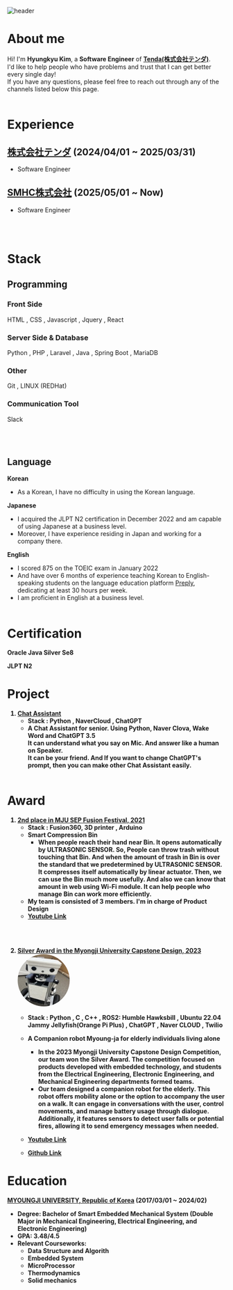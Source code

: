 ![header](https://capsule-render.vercel.app/api?type=waving&color=auto&height=200&text=初めまして！)

# About me

Hi! I'm <b>Hyungkyu Kim</b>, a <b>Software Engineer</b> of <b>[Tenda(株式会社テンダ)](https://www.tenda.co.jp/)</b>.  
I'd like to help people who have problems and trust that I can get better every single day!     
If you have any questions, please feel free to reach out through any of the channels listed below this page. 
<br></br>

# Experience

## [株式会社テンダ](https://www.tenda.co.jp/) (2024/04/01 ~ 2025/03/31)
- Software Engineer

## [SMHC株式会社](https://smhc.co.jp/) (2025/05/01 ~ Now)
- Software Engineer

<br></br>

# Stack
## Programming
### Front Side
HTML , CSS , Javascript , Jquery , React

### Server Side & Database
Python , PHP , Laravel , Java , Spring Boot , MariaDB

### Other
Git , LINUX (REDHat)

### Communication Tool
Slack

<br></br>

## Language
<b>Korean</b>
- As a Korean, I have no difficulty in using the Korean language.

<b>Japanese</b>
- I acquired the JLPT N2 certification in December 2022 and am capable of using Japanese at a business level. 
- Moreover, I have experience residing in Japan and working for a company there.

<b>English</b>
- I scored 875 on the TOEIC exam in January 2022 
- And have over 6 months of experience teaching Korean to English-speaking students on the language education platform [Preply](https://preply.com/), dedicating at least 30 hours per week. 
- I am proficient in English at a business level.
<br></br>

# Certification

<b>Oracle Java Silver Se8<b>

<b>JLPT N2</b>

# Project
1. [Chat Assistant](https://github.com/HyungkyuKimDev/Chat_Assistant)
    - Stack : Python , NaverCloud , ChatGPT
    - A Chat Assistant for senior. Using Python, Naver Clova, Wake Word and ChatGPT 3.5   
    It can understand what you say on Mic. And answer like a human on Speaker.    
    It can be your friend. And If you want to change ChatGPT's prompt, then you can make other Chat Assistant easily.
<br></br>


# Award
1. [2nd place in MJU SEP Fusion Festival, 2021](https://www.mju.ac.kr/eciems/index.do)   
    - Stack : Fusion360, 3D printer , Arduino
    - Smart Compression Bin
        - When people reach their hand near Bin. It opens automatically by ULTRASONIC SENSOR.
            So, People can throw trash without touching that Bin.
            And when the amount of trash in Bin is over the standard that we predetermined by ULTRASONIC SENSOR.
            It compresses itself automatically by linear actuator. Then, we can use the Bin much more usefully.
            And also we can know that amount in web using Wi-Fi module. It can help people who manage Bin can work more efficiently.
    - My team is consisted of 3 members. I'm in charge of Product Design
    - [Youtube Link](https://www.youtube.com/watch?v=JbwHst7UF98&ab_channel=%EA%B9%80%ED%98%95%EA%B7%9C)

<br></br>

2. [Silver Award in the Myongji University Capstone Design, 2023](https://www.mju.ac.kr/eciems/index.do)    
    <a src="https://github.com/MJU-Capstone-PetRobot/mjbot_2023"><img src="./img/robot_mj.jpg" width="120px" height="120px" style="border-radius:70%"></a>
    - Stack : Python , C , C++ , ROS2: Humble Hawksbill , Ubuntu 22.04 Jammy Jellyfish(Orange Pi Plus) , ChatGPT , Naver CLOUD , Twilio      
    - A Companion robot Myoung-ja for elderly individuals living alone   
        - In the 2023 Myongji University Capstone Design Competition, our team won the Silver Award. The competition focused on products developed with embedded technology, and students from the Electrical Engineering, Electronic Engineering, and Mechanical Engineering departments formed teams.
        - Our team designed a companion robot for the elderly. This robot offers mobility alone or the option to accompany the user on a walk. It can engage in conversations with the user, control movements, and manage battery usage through dialogue. Additionally, it features sensors to detect user falls or potential fires, allowing it to send emergency messages when needed.

    - [Youtube Link](https://youtu.be/FfN0cjAcmhg)
    - [Github Link](https://github.com/MJU-Capstone-PetRobot/mjbot_2023)

# Education
[MYOUNGJI UNIVERSITY, Republic of Korea](https://www.mju.ac.kr/mjukr/index.do) (2017/03/01 ~ 2024/02)
- Degree: Bachelor of Smart Embedded Mechanical System (Double Major in Mechanical Engineering, Electrical Engineering, and Electronic Engineering)   
- GPA: 3.48/4.5
- Relevant Courseworks:
    - Data Structure and Algorith
    - Embedded System
    - MicroProcessor
    - Thermodynamics
    - Solid mechanics
<br></br>
